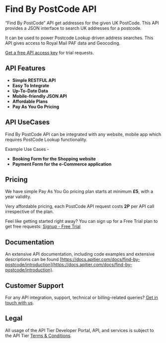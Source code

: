 # Find By PostCode API

“Find By PostCode” API get addresses for the given UK PostCode. This API provides a JSON interface to search UK addresses for a postcode.

It can be used to power Postcode Lookup driven address searches. This API gives access to Royal Mail PAF data and Geocoding.

[Get a free API access key](https://www.apitier.com/signup) for trial requests.

## API Features
* **Simple RESTFUL API**
* **Easy To Integrate**
* **Up-To-Date Data**
* **Mobile-friendly JSON API**
* **Affordable Plans**
* **Pay As You Go Pricing**

## API UseCases
Find By PostCode API can be integrated with any website, mobile app which requires PostCode Lookup functionality.

Example Use Cases -

* **Booking Form for the Shopping website**
* **Payment Form for the e-Commerce application**

## Pricing
We have simple Pay As You Go pricing plan starts at minimum **£5**, with a year validity. 

Very affordable pricing, each PostCode API request costs **2P** per API call irrespective of the plan.

Feel like getting started right away? You can sign up for a Free Trial plan to get free requests: [Signup - Free Trial](https://www.apitier.com/signup)

## Documentation
An extensive API documentation, including code examples and extensive descriptions can be found [https://docs.apitier.com/docs/find-by-postcode/introduction](https://docs.apitier.com/docs/find-by-postcode/introduction).

## Customer Support
For any API integration, support, technical or billing-related queries? [Get in touch with us](mailto:hello@apitier.com).

## Legal
All usage of the API Tier Developer Portal, API, and services is subject to the API Tier [Terms & Conditions](https://www.apitier.com/legal/terms-of-service).
